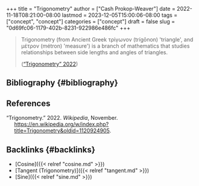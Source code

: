 +++
title = "Trigonometry"
author = ["Cash Prokop-Weaver"]
date = 2022-11-18T08:21:00-08:00
lastmod = 2023-12-05T15:00:06-08:00
tags = ["concept", "concept"]
categories = ["concept"]
draft = false
slug = "0d69fc06-1179-402b-8231-922986e486fc"
+++

> Trigonometry (from Ancient Greek τρίγωνον (trígōnon) 'triangle', and μέτρον (métron) 'measure') is a branch of mathematics that studies relationships between side lengths and angles of triangles.
>
> (<a href="#citeproc_bib_item_1">“Trigonometry” 2022</a>)


## Bibliography {#bibliography}

## References

<style>.csl-entry{text-indent: -1.5em; margin-left: 1.5em;}</style><div class="csl-bib-body">
  <div class="csl-entry"><a id="citeproc_bib_item_1"></a>“Trigonometry.” 2022. <i>Wikipedia</i>, November. <a href="https://en.wikipedia.org/w/index.php?title=Trigonometry&oldid=1120924905">https://en.wikipedia.org/w/index.php?title=Trigonometry&#38;oldid=1120924905</a>.</div>
</div>


## Backlinks {#backlinks}

-   [Cosine]({{< relref "cosine.md" >}})
-   [Tangent (Trigonometry)]({{< relref "tangent.md" >}})
-   [Sine]({{< relref "sine.md" >}})

